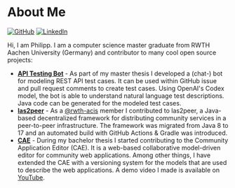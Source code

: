 # About Me

[![GitHub](https://img.shields.io/badge/GitHub-%40phil--cd-239a3b.svg)](https://github.com/phil-cd)
[![LinkedIn](https://img.shields.io/badge/Linked-in-0c66c3.svg)](https://www.linkedin.com/in/philipp-dolif/)

Hi, I am Philipp. I am a computer science master graduate from RWTH Aachen University (Germany) and contributor to many cool open source projects:

- [**API Testing Bot**](https://github.com/rwth-acis/api-testing-bot) - As part of my master thesis I developed a (chat-) bot for modeling REST API test cases. It can be used within GitHub issue and pull request comments to create test cases. Using OpenAI's Codex model, the bot is able to understand natural language test descriptions. Java code can be generated for the modeled test cases.
- [**las2peer**](https://github.com/rwth-acis/las2peer) - As a [@rwth-acis](https://github.com/rwth-acis) member I contributed to las2peer, a Java-based decentralized framework for distributing community services in a peer-to-peer infrastructure. The framework was migrated from Java 8 to 17 and an automated build with GitHub Actions & Gradle was introduced.
- [**CAE**](https://github.com/rwth-acis/CAE) - During my bachelor thesis I started contributing to the Community Application Editor (CAE). It is a web-based collaborative model-driven editor for community web applications. Among other things, I have extended the CAE with a versioning system for the models that are used to describe the web applications. A demo video I made is available on [YouTube](https://www.youtube.com/watch?v=wRmnvzFK6aY).

<!--
**phil-cd/phil-cd** is a ✨ _special_ ✨ repository because its `README.md` (this file) appears on your GitHub profile.

Here are some ideas to get you started:

- 🔭 I’m currently working on ...
- 🌱 I’m currently learning ...
- 👯 I’m looking to collaborate on ...
- 🤔 I’m looking for help with ...
- 💬 Ask me about ...
- 📫 How to reach me: ...
- 😄 Pronouns: ...
- ⚡ Fun fact: ...
-->
